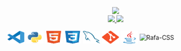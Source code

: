 <div align="center">
  <img src="https://media2.giphy.com/media/SS8CV2rQdlYNLtBCiF/giphy.gif?cid=2e64743fpm1473zc9wyp992wwq4sgo7tlqfexpg3ee3wuxik&rid=giphy.gif&ct=g" /><br>
  <a href="https://github.com/GastonFenske">
  <img height="180em" src="https://github-readme-stats.vercel.app/api?username=GastonFenske&show_icons=true&theme=chartreuse-dark&include_all_commits=true&count_private=true"/>
  <img height="180em" src="https://github-readme-stats.vercel.app/api/top-langs/?username=GastonFenske&layout=compact&langs_count=7&theme=chartreuse-dark"/>
</div>
  <div style="display: inline-block"><br>
    <img align="center" alt="Rafa-CSS" height="30" width="40" src="https://raw.githubusercontent.com/devicons/devicon/master/icons/vscode/vscode-original.svg">
  <img align="center" alt="Rafa-Python" height="30" width="40" src="https://raw.githubusercontent.com/devicons/devicon/master/icons/python/python-original.svg">
  <img align="center" alt="Rafa-HTML" height="30" width="40" src="https://raw.githubusercontent.com/devicons/devicon/master/icons/html5/html5-original.svg">
  <img align="center" alt="Rafa-CSS" height="30" width="40" src="https://raw.githubusercontent.com/devicons/devicon/master/icons/css3/css3-original.svg">
   <img align="center" alt="Rafa-CSS" height="30" width="40" src="https://raw.githubusercontent.com/devicons/devicon/master/icons/mysql/mysql-original.svg">
   <img align="center" alt="Rafa-CSS" height="30" width="40" src="https://raw.githubusercontent.com/devicons/devicon/master/icons/git/git-original.svg">
    <img align="center" alt="Rafa-CSS" height="30" width="40" src="https://raw.githubusercontent.com/devicons/devicon/master/icons/java/java-original.svg">
<img align="center" alt="Rafa-CSS" height="30" width="30" src="https://i.ibb.co/fnX9v4F/E3-D2-F942-D8-A2-45-F0-B65-D-D9-EDAC6-A0310-preview-rev-1.png" alt="E3-D2-F942-D8-A2-45-F0-B65-D-D9-EDAC6-A0310-preview-rev-1" border="0">
</div>
